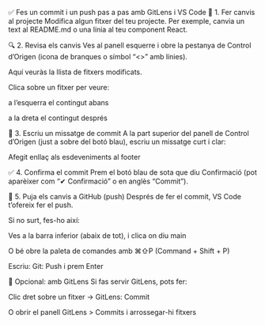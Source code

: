 ✅ Fes un commit i un push pas a pas amb GitLens i VS Code
🧩 1. Fer canvis al projecte
Modifica algun fitxer del teu projecte. Per exemple, canvia un text al README.md o una línia al teu component React.

🔍 2. Revisa els canvis
Ves al panell esquerre i obre la pestanya de Control d’Origen (icona de branques o símbol “<>” amb línies).

Aquí veuràs la llista de fitxers modificats.

Clica sobre un fitxer per veure:

a l’esquerra el contingut abans

a la dreta el contingut després

💬 3. Escriu un missatge de commit
A la part superior del panell de Control d’Origen (just a sobre del botó blau), escriu un missatge curt i clar:

Afegit enllaç als esdeveniments al footer

✅ 4. Confirma el commit
Prem el botó blau de sota que diu Confirmació (pot aparèixer com “✔ Confirmació” o en anglès “Commit”).

🚀 5. Puja els canvis a GitHub (push)
Després de fer el commit, VS Code t’ofereix fer el push.

Si no surt, fes-ho així:

Ves a la barra inferior (abaix de tot), i clica on diu main

O bé obre la paleta de comandes amb ⌘⇧P (Command + Shift + P)

Escriu: Git: Push i prem Enter

🧠 Opcional: amb GitLens
Si fas servir GitLens, pots fer:

Clic dret sobre un fitxer → GitLens: Commit

O obrir el panell GitLens > Commits i arrossegar-hi fitxers

